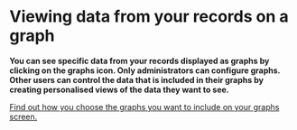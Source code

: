 

# Viewing data from your records on a graph

**You can see specific data from your records displayed as graphs by clicking on the graphs icon. Only administrators can configure graphs. Other users can control the data that is included in their graphs by creating personalised views of the data they want to see.**

<u>Find out how you choose the graphs you want to include on your graphs screen.</u>